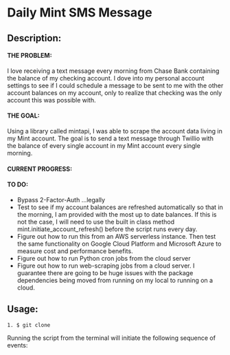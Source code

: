 # Daily Mint SMS Message

## Description:
#### THE PROBLEM: 
I love receiving a text message every morning from Chase Bank containing the balance of my checking account. I dove into my personal account settings to see if I could schedule a message to be sent to me with the other account balances on my account, only to realize that checking was the only account this was possible with. 

#### THE GOAL: 
Using a library called mintapi, I was able to scrape the account data living in my Mint account. The goal is to send a text message through Twillio with the balance of every single account in my Mint account every single morning.

#### CURRENT PROGRESS:

#### TO DO:
* Bypass 2-Factor-Auth ...legally
* Test to see if my account balances are refreshed automatically so that in the morning, I am provided with the most up to date balances. If this is not the case, I will need to use the built in class method mint.initiate_account_refresh() before the script runs every day. 
* Figure out how to run this from an AWS serverless instance. Then test the same functionality on Google Cloud Platform and Microsoft Azure to measure cost and performance benefits. 
* Figure out how to run Python cron jobs from the cloud server
* Figure out how to run web-scraping jobs from a cloud server. I guarantee there are going to be huge issues with the package dependencies being moved from running on my local to running on a cloud. 


## Usage:

```
1. $ git clone
```

Running the script from the terminal will initiate the following sequence of events:

